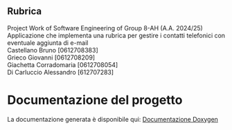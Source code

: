 ## Rubrica
Project  Work of Software Engineering of Group 8-AH (A.A. 2024/25)
Applicazione che implementa una rubrica per gestire i contatti telefonici con eventuale aggiunta di e-mail  
Castellano Bruno [0612708383]  
Grieco Giovanni [0612708209]  
Giachetta Corradomaria [0612708054]  
Di Carluccio Alessandro [612707283]

# Documentazione del progetto
La documentazione generata è disponibile qui: [Documentazione Doxygen](https://github.com/brunocast2003/Project-Work-Gruppo-8/blob/DoxygenB/Doxygen/index.html)
